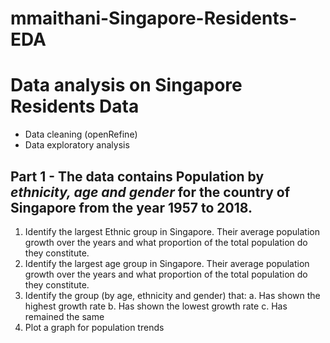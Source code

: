 # mmaithani-Singapore-Residents-EDA
# Data analysis on Singapore Residents Data

*   Data cleaning (openRefine)
*   Data exploratory analysis

## **Part 1** - The data contains Population by *ethnicity, age and gender* for the country of Singapore from the year 1957 to 2018. 
1. Identify the largest Ethnic group in Singapore. Their average population growth over the
years and what proportion of the total population do they constitute.
2. Identify the largest age group in Singapore. Their average population growth over the
years and what proportion of the total population do they constitute.
3. Identify the group (by age, ethnicity and gender) that:
a. Has shown the highest growth rate
b. Has shown the lowest growth rate
c. Has remained the same
4. Plot a graph for population trends
